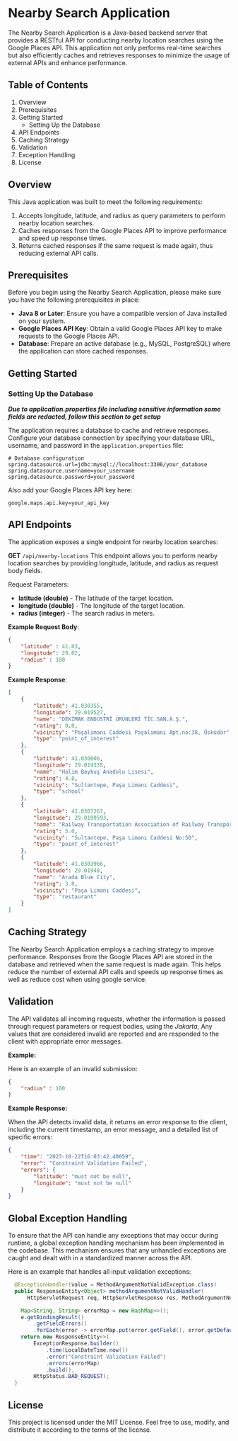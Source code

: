 # Nearby Search Application

The Nearby Search Application is a Java-based backend server that provides a RESTful API for conducting nearby location searches using the Google Places API. 
This application not only performs real-time searches but also efficiently caches and retrieves responses to minimize the usage of external APIs and enhance performance.

## Table of Contents

1. Overview
2. Prerequisites
3. Getting Started
    - Setting Up the Database
4. API Endpoints
5. Caching Strategy
6. Validation
7. Exception Handling
8. License

## Overview

This Java application was built to meet the following requirements:

1. Accepts longitude, latitude, and radius as query parameters to perform nearby location searches.
2. Caches responses from the Google Places API to improve performance and speed up response times.
3. Returns cached responses if the same request is made again, thus reducing external API calls.

## Prerequisites

Before you begin using the Nearby Search Application, please make sure you have the following prerequisites in place:

* **Java 8 or Later**: Ensure you have a compatible version of Java installed on your system.
* **Google Places API Key**: Obtain a valid Google Places API key to make requests to the Google Places API.
* **Database**: Prepare an active database (e.g., MySQL, PostgreSQL) where the application can store cached responses.

## Getting Started
### Setting Up the Database

***Due to application.properties file including sensitive information some fields are redacted, follow this section to get setup***

The application requires a database to cache and retrieve responses.
Configure your database connection by specifying your database URL, username, and password in the `application.properties` file:

```properties
# Database configuration
spring.datasource.url=jdbc:mysql://localhost:3306/your_database
spring.datasource.username=your_username
spring.datasource.password=your_password
```

Also add your Google Places API key here:

```properties
google.maps.api.key=your_api_key
```

## API Endpoints
The application exposes a single endpoint for nearby location searches:

**GET**  `/api/nearby-locations`
This endpoint allows you to perform nearby location searches by providing longitude, latitude, and radius as request body fields.

Request Parameters:

* **latitude (double)** - The latitude of the target location.
* **longitude (double)** - The longitude of the target location.
* **radius (integer)** - The search radius in meters.

**Example Request Body**:
```json
{
    "latitude" : 41.03,
    "longitude": 29.02,
    "radius" : 100
}
```

**Example Response**:
```json
[
    {
        "latitude": 41.030355,
        "longitude": 29.019527,
        "name": "DEKİMAK ENDÜSTRİ ÜRÜNLERİ TİC.SAN.A.Ş.",
        "rating": 0.0,
        "vicinity": "Paşalimanı Caddesi Paşalimanı Apt.no:38, Üsküdar",
        "type": "point_of_interest"
    },
    {
        "latitude": 41.030606,
        "longitude": 29.019335,
        "name": "Halim Baykuş Anadolu Lisesi",
        "rating": 4.8,
        "vicinity": "Sultantepe, Paşa Limanı Caddesi",
        "type": "school"
    },
    {
        "latitude": 41.0307267,
        "longitude": 29.0199593,
        "name": "Railway Transportation Association of Railway Transport Association",
        "rating": 5.0,
        "vicinity": "Sultantepe, Paşa Limanı Caddesi No:50",
        "type": "point_of_interest"
    },
    {
        "latitude": 41.0303966,
        "longitude": 29.01948,
        "name": "Arada Blue City",
        "rating": 3.8,
        "vicinity": "Paşa Limanı Caddesi",
        "type": "restaurant"
    }
]
```

## Caching Strategy

The Nearby Search Application employs a caching strategy to improve performance. 
Responses from the Google Places API are stored in the database and retrieved when the same request is made again. 
This helps reduce the number of external API calls and speeds up response times as well as reduce cost when using google service.

## Validation

The API validates all incoming requests, whether the information is passed through request parameters or request bodies, using the *Jakarta*, Any values that are considered invalid are reported and are responded to the client with appropriate error messages.

**Example:**

Here is an example of an invalid submission:


```json
{
    "radius" : 100
}
```

**Example Response:**

When the API detects invalid data, it returns an error response to the client, including the current timestamp, an error message, and a detailed list of specific errors:

```json
{
    "time": "2023-10-22T16:03:42.40059",
    "error": "Constraint Validation Failed",
    "errors": {
        "latitude": "must not be null",
        "longitude": "must not be null"
    }
}
```

## Global Exception Handling

To ensure that the API can handle any exceptions that may occur during runtime, a global exception handling mechanism has been implemented in the codebase. 
This mechanism ensures that any unhandled exceptions are caught and dealt with in a standardized manner across the API.

Here is an example that handles all input validation exceptions:

```java
  @ExceptionHandler(value = MethodArgumentNotValidException.class)
  public ResponseEntity<Object> methodArgumentNotValidHandler(
      HttpServletRequest req, HttpServletResponse res, MethodArgumentNotValidException e) {

    Map<String, String> errorMap = new HashMap<>();
    e.getBindingResult()
        .getFieldErrors()
        .forEach(error -> errorMap.put(error.getField(), error.getDefaultMessage()));
    return new ResponseEntity<>(
        ExceptionResponse.builder()
            .time(LocalDateTime.now())
            .error("Constraint Validation Failed")
            .errors(errorMap)
            .build(),
        HttpStatus.BAD_REQUEST);
  }
```

## License

This project is licensed under the MIT License. Feel free to use, modify, and distribute it according to the terms of the license.
